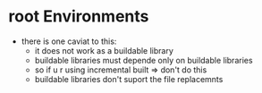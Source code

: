 # root Environments

- there is one caviat to this:
  - it does not work as a buildable library
  - buildable libraries must depende only on buildable libraries
  - so if u r using incremental built => don't do this
  - buildable libraries don't suport the file replacemnts
